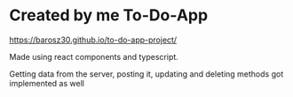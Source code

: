 # Created by me To-Do-App

https://barosz30.github.io/to-do-app-project/

Made using react components and typescript.

Getting data from the server, posting it, updating and deleting methods got implemented as well
